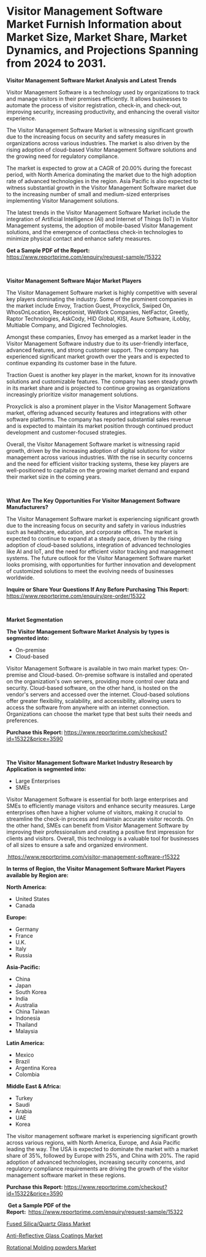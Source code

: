 <p><h1>Visitor Management Software Market Furnish Information about Market Size, Market Share, Market Dynamics, and Projections Spanning from 2024 to 2031.</h1></p><p><strong>Visitor Management Software Market Analysis and Latest Trends</strong></p>
<p><p>Visitor Management Software is a technology used by organizations to track and manage visitors in their premises efficiently. It allows businesses to automate the process of visitor registration, check-in, and check-out, improving security, increasing productivity, and enhancing the overall visitor experience.</p><p>The Visitor Management Software Market is witnessing significant growth due to the increasing focus on security and safety measures in organizations across various industries. The market is also driven by the rising adoption of cloud-based Visitor Management Software solutions and the growing need for regulatory compliance.</p><p>The market is expected to grow at a CAGR of 20.00% during the forecast period, with North America dominating the market due to the high adoption rate of advanced technologies in the region. Asia Pacific is also expected to witness substantial growth in the Visitor Management Software market due to the increasing number of small and medium-sized enterprises implementing Visitor Management solutions.</p><p>The latest trends in the Visitor Management Software Market include the integration of Artificial Intelligence (AI) and Internet of Things (IoT) in Visitor Management systems, the adoption of mobile-based Visitor Management solutions, and the emergence of contactless check-in technologies to minimize physical contact and enhance safety measures.</p></p>
<p><strong>Get a Sample PDF of the Report:&nbsp;</strong> <a href="https://www.reportprime.com/enquiry/request-sample/15322">https://www.reportprime.com/enquiry/request-sample/15322</a></p>
<p>&nbsp;</p>
<p><strong>Visitor Management Software Major Market Players</strong></p>
<p><p>The Visitor Management Software market is highly competitive with several key players dominating the industry. Some of the prominent companies in the market include Envoy, Traction Guest, Proxyclick, Swiped On, WhosOnLocation, Receptionist, WeWork Companies, NetFactor, Greetly, Raptor Technologies, AskCody, HID Global, KISI, Asure Software, iLobby, Multiable Company, and Digicred Technologies.</p><p>Amongst these companies, Envoy has emerged as a market leader in the Visitor Management Software industry due to its user-friendly interface, advanced features, and strong customer support. The company has experienced significant market growth over the years and is expected to continue expanding its customer base in the future.</p><p>Traction Guest is another key player in the market, known for its innovative solutions and customizable features. The company has seen steady growth in its market share and is projected to continue growing as organizations increasingly prioritize visitor management solutions.</p><p>Proxyclick is also a prominent player in the Visitor Management Software market, offering advanced security features and integrations with other software platforms. The company has reported substantial sales revenue and is expected to maintain its market position through continued product development and customer-focused strategies.</p><p>Overall, the Visitor Management Software market is witnessing rapid growth, driven by the increasing adoption of digital solutions for visitor management across various industries. With the rise in security concerns and the need for efficient visitor tracking systems, these key players are well-positioned to capitalize on the growing market demand and expand their market size in the coming years.</p></p>
<p>&nbsp;</p>
<p><strong>What Are The Key Opportunities For Visitor Management Software Manufacturers?</strong></p>
<p><p>The Visitor Management Software market is experiencing significant growth due to the increasing focus on security and safety in various industries such as healthcare, education, and corporate offices. The market is expected to continue to expand at a steady pace, driven by the rising adoption of cloud-based solutions, integration of advanced technologies like AI and IoT, and the need for efficient visitor tracking and management systems. The future outlook for the Visitor Management Software market looks promising, with opportunities for further innovation and development of customized solutions to meet the evolving needs of businesses worldwide.</p></p>
<p><strong>Inquire or Share Your Questions If Any Before Purchasing This Report:</strong> <a href="https://www.reportprime.com/enquiry/pre-order/15322">https://www.reportprime.com/enquiry/pre-order/15322</a></p>
<p>&nbsp;</p>
<p><strong>Market Segmentation</strong></p>
<p><strong>The Visitor Management Software Market Analysis by types is segmented into:</strong></p>
<p><ul><li>On-premise</li><li>Cloud-based</li></ul></p>
<p><p>Visitor Management Software is available in two main market types: On-premise and Cloud-based. On-premise software is installed and operated on the organization's own servers, providing more control over data and security. Cloud-based software, on the other hand, is hosted on the vendor's servers and accessed over the internet. Cloud-based solutions offer greater flexibility, scalability, and accessibility, allowing users to access the software from anywhere with an internet connection. Organizations can choose the market type that best suits their needs and preferences.</p></p>
<p><strong>Purchase this Report:&nbsp;</strong><a href="https://www.reportprime.com/checkout?id=15322&price=3590">https://www.reportprime.com/checkout?id=15322&price=3590</a></p>
<p>&nbsp;</p>
<p><strong>The Visitor Management Software Market Industry Research by Application is segmented into:</strong></p>
<p><ul><li>Large Enterprises</li><li>SMEs</li></ul></p>
<p><p>Visitor Management Software is essential for both large enterprises and SMEs to efficiently manage visitors and enhance security measures. Large enterprises often have a higher volume of visitors, making it crucial to streamline the check-in process and maintain accurate visitor records. On the other hand, SMEs can benefit from Visitor Management Software by improving their professionalism and creating a positive first impression for clients and visitors. Overall, this technology is a valuable tool for businesses of all sizes to ensure a safe and organized environment.</p></p>
<p><a href="https://www.reportprime.com/visitor-management-software-r15322">&nbsp;https://www.reportprime.com/visitor-management-software-r15322</a></p>
<p><strong>In terms of Region, the Visitor Management Software Market Players available by Region are:</strong></p>
<p>
    <p> <strong> North America: </strong>
        <ul>
            <li>United States</li>
            <li>Canada</li>
        </ul>
        </p> 
    <p> <strong> Europe: </strong>
        <ul>
            <li>Germany</li>
            <li>France</li>
            <li>U.K.</li>
            <li>Italy</li>
            <li>Russia</li>
        </ul>
        </p> 
    <p> <strong> Asia-Pacific: </strong>
        <ul>
            <li>China</li>
            <li>Japan</li>
            <li>South Korea</li>
            <li>India</li>
            <li>Australia</li>
            <li>China Taiwan</li>
            <li>Indonesia</li>
            <li>Thailand</li>
            <li>Malaysia</li>
        </ul>
        </p> 
    <p> <strong> Latin America: </strong>
        <ul>
            <li>Mexico</li>
            <li>Brazil</li>
            <li>Argentina Korea</li>
            <li>Colombia</li>
        </ul>
        </p> 
    <p> <strong> Middle East & Africa: </strong>
        <ul>
            <li>Turkey</li>
            <li>Saudi</li>
            <li>Arabia</li>
            <li>UAE</li>
            <li>Korea</li>
        </ul>
    </p>
    </p>
<p><p>The visitor management software market is experiencing significant growth across various regions, with North America, Europe, and Asia Pacific leading the way. The USA is expected to dominate the market with a market share of 35%, followed by Europe with 25%, and China with 20%. The rapid adoption of advanced technologies, increasing security concerns, and regulatory compliance requirements are driving the growth of the visitor management software market in these regions.</p></p>
<p><strong>Purchase this Report: </strong><a href="https://www.reportprime.com/checkout?id=15322&price=3590">https://www.reportprime.com/checkout?id=15322&price=3590</a></p>
<p>&nbsp;<strong>Get a Sample PDF of the Report:&nbsp;&nbsp;</strong><a href="https://www.reportprime.com/enquiry/request-sample/15322">https://www.reportprime.com/enquiry/request-sample/15322</a></p>
<p><strong></strong></p>
<p><p><a href="https://www.linkedin.com/pulse/fused-silicaquartz-glass-market-size-evaluating-its-trends-4lbhe?trackingId=Q9dGJHhauYWR5xgVs%2F%2BrmA%3D%3D">Fused Silica/Quartz Glass Market</a></p><p><a href="https://www.linkedin.com/pulse/anti-reflective-glass-coatings-market-size-furnishes-valuable-uclxe?trackingId=WR0C8n4Wtym9XYC9DO5qPQ%3D%3D">Anti-Reflective Glass Coatings Market</a></p><p><a href="https://www.linkedin.com/pulse/global-rotational-molding-powders-market-size-trends-insights-w3nqe?trackingId=zPOsM7WFIoKCsCAlZDDp3g%3D%3D">Rotational Molding powders Market</a></p></p>